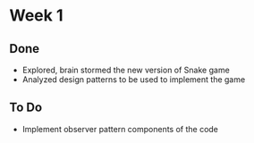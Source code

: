 # Week 1

## Done

* Explored, brain stormed the new version of Snake game
* Analyzed design patterns to be used to implement the game

## To Do

* Implement observer pattern components of the code
